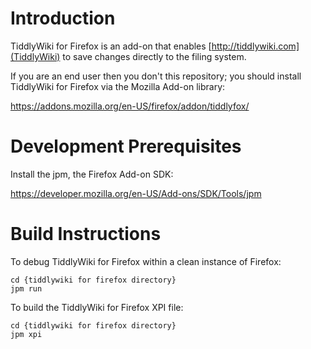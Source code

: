 # Introduction

TiddlyWiki for Firefox is an add-on that enables [http://tiddlywiki.com](TiddlyWiki) to save changes directly to the filing system.

If you are an end user then you don't this repository; you should install TiddlyWiki for Firefox via the Mozilla Add-on library:

https://addons.mozilla.org/en-US/firefox/addon/tiddlyfox/

# Development Prerequisites

Install the jpm, the Firefox Add-on SDK:

https://developer.mozilla.org/en-US/Add-ons/SDK/Tools/jpm

# Build Instructions

To debug TiddlyWiki for Firefox within a clean instance of Firefox:

```
cd {tiddlywiki for firefox directory}
jpm run
```

To build the TiddlyWiki for Firefox XPI file:

```
cd {tiddlywiki for firefox directory}
jpm xpi
```
